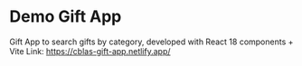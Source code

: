 # Demo Gift App

Gift App to search gifts by category, developed with React 18 components + Vite
Link: https://cblas-gift-app.netlify.app/